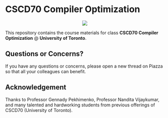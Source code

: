 # CSCD70 Compiler Optimization

<p align="middle">
  <img src="http://llvm.org/docs/_static/logo.png">
</p>

This repository contains the course materials for class
**CSCD70 Compiler Optimization** @ **University of Toronto**.

## Questions or Concerns?

If you have any questions or concerns, please open a new thread on Piazza
so that all your colleagues can benefit.

## Acknowledgement

Thanks to Professor Gennady Pekhimenko, Professor Nandita Vijaykumar,
and many talented and hardworking students from previous offerings of CSCD70
(University of Toronto).
